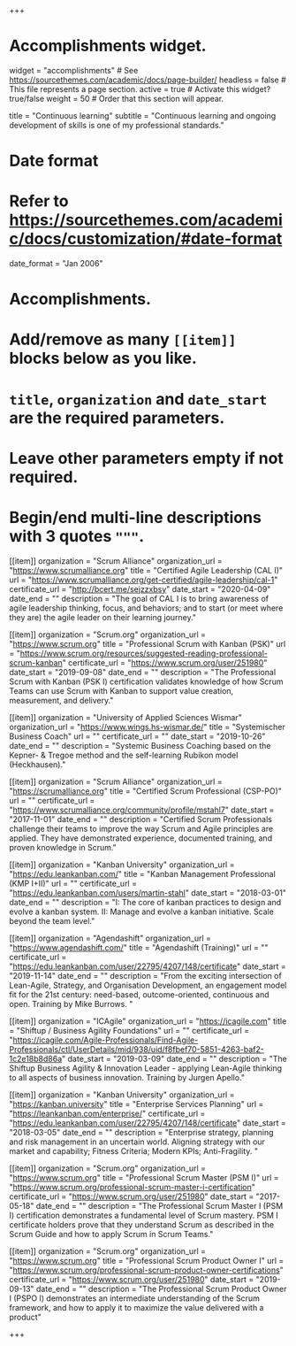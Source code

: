 +++
# Accomplishments widget.
widget = "accomplishments"  # See https://sourcethemes.com/academic/docs/page-builder/
headless = false  # This file represents a page section.
active = true  # Activate this widget? true/false
weight = 50  # Order that this section will appear.

title = "Continuous learning"
subtitle = "Continuous learning and ongoing development of skills is one of my professional standards."

# Date format
#   Refer to https://sourcethemes.com/academic/docs/customization/#date-format
date_format = "Jan 2006"

# Accomplishments.
#   Add/remove as many `[[item]]` blocks below as you like.
#   `title`, `organization` and `date_start` are the required parameters.
#   Leave other parameters empty if not required.
#   Begin/end multi-line descriptions with 3 quotes `"""`.

[[item]]
  organization = "Scrum Alliance"
  organization_url = "https://www.scrumalliance.org"
  title = "Certified Agile Leadership (CAL I)"
  url = "https://www.scrumalliance.org/get-certified/agile-leadership/cal-1"
  certificate_url = "http://bcert.me/sejzzxbsy"
  date_start = "2020-04-09"
  date_end = ""
  description = "The goal of CAL I is to bring awareness of agile leadership thinking, focus, and behaviors; and to start (or meet where they are) the agile leader on their learning journey."  


[[item]]
  organization = "Scrum.org"
  organization_url = "https://www.scrum.org"
  title = "Professional Scrum with Kanban (PSK)"
  url = "https://www.scrum.org/resources/suggested-reading-professional-scrum-kanban"
  certificate_url = "https://www.scrum.org/user/251980"
  date_start = "2019-09-08"
  date_end = ""
  description = "The Professional Scrum with Kanban (PSK I) certification validates knowledge of how Scrum Teams can use Scrum with Kanban to support value creation, measurement, and delivery."  


[[item]]
  organization = "University of Applied Sciences Wismar"
  organization_url = "https://www.wings.hs-wismar.de/"
  title = "Systemischer Business Coach"
  url = ""
  certificate_url = ""
  date_start = "2019-10-26"
  date_end = ""
  description = "Systemic Business Coaching based on the Kepner- & Tregoe method and the self-learning Rubikon model (Heckhausen)."


[[item]]
  organization = "Scrum Alliance"
  organization_url = "https://scrumalliance.org"
  title = "Certified Scrum Professional (CSP-PO)"
  url = ""
  certificate_url = "https://www.scrumalliance.org/community/profile/mstahl7"
  date_start = "2017-11-01"
  date_end = ""
  description = "Certified Scrum Professionals challenge their teams to improve the way Scrum and Agile principles are applied. They have demonstrated experience, documented training, and proven knowledge in Scrum."
  
[[item]]
  organization = "Kanban University"
  organization_url = "https://edu.leankanban.com/"
  title = "Kanban Management Professional (KMP I+II)"
  url = ""
  certificate_url = "https://edu.leankanban.com/users/martin-stahl"
  date_start = "2018-03-01"
  date_end = ""
  description = "I: The core of kanban practices to design and evolve a kanban system. II: Manage and evolve a kanban initiative. Scale beyond the team level."
  
[[item]]
  organization = "Agendashift"
  organization_url = "https://www.agendashift.com/"
  title = "Agendashift (Training)"
  url = ""
  certificate_url = "https://edu.leankanban.com/user/22795/4207/148/certificate"
  date_start = "2019-11-14"
  date_end = ""
  description = "From the exciting intersection of Lean-Agile, Strategy, and Organisation Development, an engagement model fit for the 21st century: need-based, outcome-oriented, continuous and open. Training by Mike Burrows. "  
  
[[item]]
  organization = "ICAgile"
  organization_url = "https://icagile.com"
  title = "Shiftup / Business Agility Foundations"
  url = ""
  certificate_url = "https://icagile.com/Agile-Professionals/Find-Agile-Professionals/ctl/UserDetails/mid/938/uid/f8fbef70-5851-4263-baf2-1c2e18b8d86a"
  date_start = "2019-03-09"
  date_end = ""
  description = "The Shiftup Business Agility & Innovation Leader - applying Lean-Agile thinking to all aspects of business innovation. Training by Jurgen Apello."

[[item]]
  organization = "Kanban University"
  organization_url = "https://kanban.university"
  title = "Enterprise Services Planning"
  url = "https://leankanban.com/enterprise/"
  certificate_url = "https://edu.leankanban.com/user/22795/4207/148/certificate"
  date_start = "2018-03-05"
  date_end = ""
  description = "Enterprise strategy, planning and risk management in an uncertain world. Aligning strategy with our market and capability; Fitness Criteria; Modern KPIs; Anti-Fragility. "
  

[[item]]
  organization = "Scrum.org"
  organization_url = "https://www.scrum.org"
  title = "Professional Scrum Master (PSM I)"
  url = "https://www.scrum.org/professional-scrum-master-i-certification"
  certificate_url = "https://www.scrum.org/user/251980"
  date_start = "2017-05-18"
  date_end = ""
  description = "The Professional Scrum Master I (PSM I) certification demonstrates a fundamental level of Scrum mastery. PSM I certificate holders prove that they understand Scrum as described in the Scrum Guide and how to apply Scrum in Scrum Teams."  
  

[[item]]
  organization = "Scrum.org"
  organization_url = "https://www.scrum.org"
  title = "Professional Scrum Product Owner I"
  url = "https://www.scrum.org/professional-scrum-product-owner-certifications"
  certificate_url = "https://www.scrum.org/user/251980"
  date_start = "2019-09-13"
  date_end = ""
  description = "The Professional Scrum Product Owner I (PSPO I) demonstrates an intermediate understanding of the Scrum framework, and how to apply it to maximize the value delivered with a product"  
  

+++
